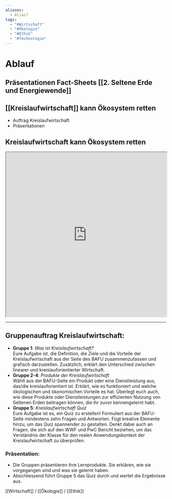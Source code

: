 ```yaml
---
aliases:
  - Alias?
tags:
  - "#Wirtschaft"
  - "#Ökologie"
  - "#Ethik"
  - "#Technologie"
---
```

# Ablauf
## Präsentationen Fact-Sheets [[2. Seltene Erde und Energiewende]]

## [[Kreislaufwirtschaft]] kann Ökosystem retten
- Auftrag Kreislaufwirtschaft
- Präsentationen

## Kreislaufwirtschaft kann Ökosystem retten

<iframe width="100%" height="515" src="https://www.srf.ch/play/embed?urn=urn:srf:audio:3744d88b-2f5c-4411-a436-4f4815a47670&subdivisions=false" allowfullscreen allow="geolocation *; autoplay; encrypted-media"></iframe>

---

## Gruppenauftrag Kreislaufwirtschaft:
- **Gruppe 1**: _Was ist Kreislaufwirtschaft?_  
    Eure Aufgabe ist, die Definition, die Ziele und die Vorteile der Kreislaufwirtschaft aus der Seite des BAFU zusammenzufassen und grafisch darzustellen. Zusätzlich, erklärt den Unterschied zwischen linearer und kreislauforientierter Wirtschaft. 
- **Gruppe 2-4**: _Produkte der Kreislaufwirtschaft_  
    Wählt aus der BAFU-Seite ein Produkt oder eine Dienstleistung aus, das/die kreislauforientiert ist. Erklärt, wie es funktioniert und welche ökologischen und ökonomischen Vorteile es hat. Überlegt euch auch, wie diese Produkte oder Dienstleistungen zur effizienten Nutzung von Seltenen Erden beitragen können, die ihr zuvor kennengelernt habt.  
- **Gruppe 5**: _Kreislaufwirtschaft Quiz_  
    Eure Aufgabe ist es, ein Quiz zu erstellen! Formuliert aus der BAFU-Seite mindestens zehn Fragen und Antworten. Fügt kreative Elemente hinzu, um das Quiz spannender zu gestalten. Denkt dabei auch an Fragen, die sich auf den WWF und PwC Bericht beziehen, um das Verständnis der Klasse für den realen Anwendungskontext der Kreislaufwirtschaft zu überprüfen.  
### Präsentation:  
- Die Gruppen präsentieren ihre Lernprodukte. Sie erklären, wie sie vorgegangen sind und was sie gelernt haben.
- Abschliessend führt Gruppe 5 das Quiz durch und wertet die Ergebnisse aus. 

[[Wirtschaft]] / [[Ökologie]] / [[Ethik]]